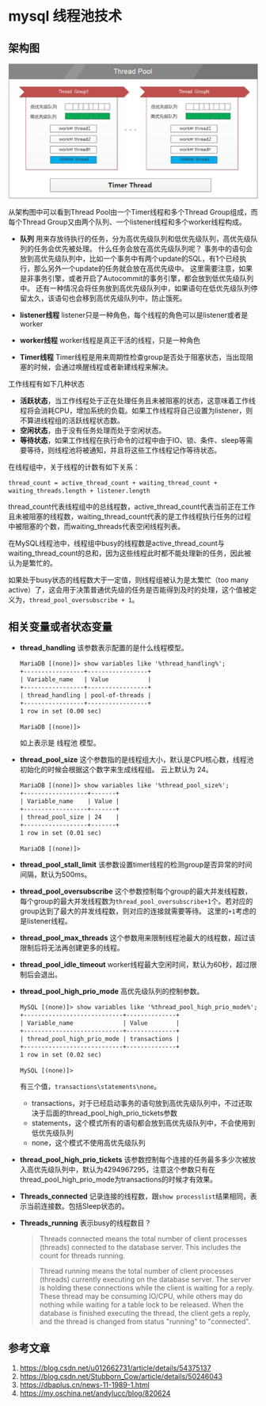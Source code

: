 # mysql 线程池技术

## 架构图

![](https://raw.githubusercontent.com/ernest-dzf/docs/master/pic/mysql_thread_pool.jpg)

从架构图中可以看到Thread Pool由一个Timer线程和多个Thread Group组成，而每个Thread Group又由两个队列、一个listener线程和多个worker线程构成。

- **队列**
  用来存放待执行的任务，分为高优先级队列和低优先级队列，高优先级队列的任务会优先被处理。
  什么任务会放在高优先级队列呢？
  事务中的语句会放到高优先级队列中，比如一个事务中有两个update的SQL，有1个已经执行，那么另外一个update的任务就会放在高优先级中。
  这里需要注意，如果是非事务引擎，或者开启了Autocommit的事务引擎，都会放到低优先级队列中。
  还有一种情况会将任务放到高优先级队列中，如果语句在低优先级队列停留太久，该语句也会移到高优先级队列中，防止饿死。

- **listener线程**
  listener只是一种角色，每个线程的角色可以是listener或者是worker

- **worker线程**
  worker线程是真正干活的线程，只是一种角色

- **Timer线程**
  Timer线程是用来周期性检查group是否处于阻塞状态，当出现阻塞的时候，会通过唤醒线程或者新建线程来解决。

  

工作线程有如下几种状态

- **活跃状态**，当工作线程处于正在处理任务且未被阻塞的状态，这意味着工作线程将会消耗CPU，增加系统的负载。如果工作线程将自己设置为listener，则不算进线程组的活跃线程状态数。
- **空闲状态**，由于没有任务处理而处于空闲状态。
- **等待状态**，如果工作线程在执行命令的过程中由于IO、锁、条件、sleep等需要等待，则线程池将被通知，并且将这些工作线程记作等待状态。

在线程组中，关于线程的计数有如下关系：

```
thread_count = active_thread_count + waiting_thread_count + waiting_threads.length + listener.length
```

thread_count代表线程组中的总线程数，active_thread_count代表当前正在工作且未被阻塞的线程数，waiting_thread_count代表的是工作线程执行任务的过程中被阻塞的个数，而waiting_threads代表空闲线程列表。

在MySQL线程池中，线程组中busy的线程数是active_thread_count与waiting_thread_count的总和，因为这些线程此时都不能处理新的任务，因此被认为是繁忙的。

如果处于busy状态的线程数大于一定值，则线程组被认为是太繁忙（too many active）了，这会用于决策普通优先级的任务是否能得到及时的处理，这个值被定义为，`thread_pool_oversubscribe + 1`。

## 相关变量或者状态变量

- **thread_handling**
  该参数表示配置的是什么线程模型。

  ```mysql
  MariaDB [(none)]> show variables like '%thread_handling%';
  +-----------------+-----------------+
  | Variable_name   | Value           |
  +-----------------+-----------------+
  | thread_handling | pool-of-threads |
  +-----------------+-----------------+
  1 row in set (0.00 sec)
  
  MariaDB [(none)]> 
  
  ```

  如上表示是 线程池 模型。

- **thread_pool_size**
  这个参数指的是线程组大小，默认是CPU核心数，线程池初始化的时候会根据这个数字来生成线程组。
  云上默认为 24。

  ```mysql
  MariaDB [(none)]> show variables like '%thread_pool_size%';                                                                         
  +------------------+-------+
  | Variable_name    | Value |
  +------------------+-------+
  | thread_pool_size | 24    |
  +------------------+-------+
  1 row in set (0.01 sec)
  
  MariaDB [(none)]> 
  
  ```

  

- **thread_pool_stall_limit**
  该参数设置timer线程的检测group是否异常的时间间隔，默认为500ms。

- **thread_pool_oversubscribe**
  这个参数控制每个group的最大并发线程数，每个group的最大并发线程数为`thread_pool_oversubscribe+1`个。若对应的group达到了最大的并发线程数，则对应的连接就需要等待。
  这里的`+1`考虑的是listener线程。

- **thread_pool_max_threads**
  这个参数用来限制线程池最大的线程数，超过该限制后将无法再创建更多的线程。

- **thread_pool_idle_timeout**
  worker线程最大空闲时间，默认为60秒，超过限制后会退出。

- **thread_pool_high_prio_mode**
  高优先级队列的控制参数。

  ```mysql
  MySQL [(none)]> show variables like '%thread_pool_high_prio_mode%';
  +----------------------------+--------------+
  | Variable_name              | Value        |
  +----------------------------+--------------+
  | thread_pool_high_prio_mode | transactions |
  +----------------------------+--------------+
  1 row in set (0.02 sec)
  
  MySQL [(none)]> 
  
  ```

  有三个值，`transactions\statements\none`。

  - transactions，对于已经启动事务的语句放到高优先级队列中，不过还取决于后面的thread_pool_high_prio_tickets参数
  - statements，这个模式所有的语句都会放到高优先级队列中，不会使用到低优先级队列
  - none，这个模式不使用高优先级队列

- **thread_pool_high_prio_tickets**
  该参数控制每个连接的任务最多多少次被放入高优先级队列中，默认为4294967295，注意这个参数只有在thread_pool_high_prio_mode为transactions的时候才有效果。
  
- **Threads_connected**
  记录连接的线程数，跟`show processlist`结果相同，表示当前连接数。包括Sleep状态的。

- **Threads_running**
  表示busy的线程数目？
  
  >Threads connected means the total number of client processes (threads) connected to the database server. This includes the count for threads running.
  
  > Thread running means the total number of client processes (threads) currently executing on the database server. The server is holding these connections while the client is waiting for a reply. These thread may be consuming IO/CPU, while others may do nothing while waiting for a table lock to be released. When the database is finished executing the thread, the client gets a reply, and the thread is changed from status "running" to "connected".

## 

## 参考文章

1. https://blog.csdn.net/u012662731/article/details/54375137
2. https://blog.csdn.net/Stubborn_Cow/article/details/50246043
3. https://dbaplus.cn/news-11-1989-1.html
4. https://my.oschina.net/andylucc/blog/820624